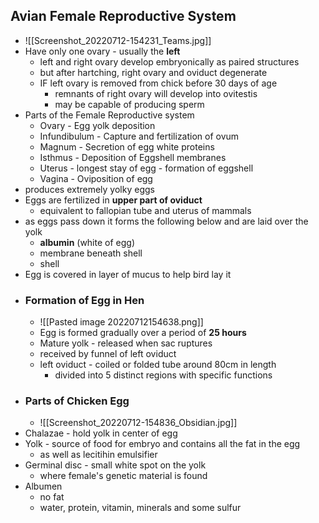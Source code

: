 ## Avian Female Reproductive System
- ![[Screenshot_20220712-154231_Teams.jpg]]
- Have only one ovary - usually the **left**
	- left and right ovary develop embryonically as paired structures
	- but after hartching, right ovary and oviduct degenerate
	- IF left ovary is removed from chick before 30 days of age
		- remnants of right ovary will develop into ovitestis
		- may be capable of producing sperm
- Parts of the Female Reproductive system
	- Ovary - Egg yolk deposition
	- Infundibulum - Capture and fertilization of ovum
	- Magnum - Secretion of egg white proteins
	- Isthmus - Deposition of Eggshell membranes
	- Uterus - longest stay of egg - formation of eggshell
	- Vagina - Oviposition of egg
- produces extremely yolky eggs
- Eggs are fertilized in **upper part of oviduct**
	- equivalent to fallopian tube and uterus of mammals
- as eggs pass down it forms the following below and are laid over the yolk
	- **albumin** (white of egg)
	- membrane beneath shell
	- shell
- Egg is covered in layer of mucus to help bird lay it
- ### Formation of Egg in Hen
	- ![[Pasted image 20220712154638.png]]
	- Egg is formed gradually over a period of **25 hours**
	- Mature yolk - released when sac ruptures
	- received by funnel of left oviduct
	- left oviduct - coiled or folded tube around 80cm in length
		-  divided into 5 distinct regions with specific functions
- ### Parts of Chicken Egg
	- ![[Screenshot_20220712-154836_Obsidian.jpg]]
- Chalazae - hold yolk in center of egg
- Yolk - source of food for embryo and contains all the fat in the egg
	- as well as lecitihin emulsifier
- Germinal disc - small white spot on the yolk
	- where female's genetic material is found
- Albumen
	- no fat
	- water, protein, vitamin, minerals and some sulfur